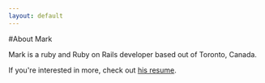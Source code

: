 ```yaml
---
layout: default
---
```


#About Mark

Mark is a ruby and Ruby on Rails developer based out of Toronto, Canada.

If you're interested in more, check out [his resume](/resume.html).
